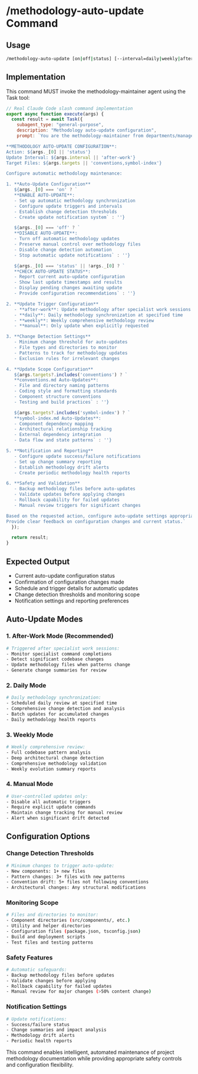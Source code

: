 # /methodology-auto-update Command

## Usage
```bash
/methodology-auto-update [on|off|status] [--interval=daily|weekly|after-work] [--targets=conventions,symbol-index]
```

## Implementation
This command MUST invoke the methodology-maintainer agent using the Task tool:

```javascript
// Real Claude Code slash command implementation
export async function execute(args) {
  const result = await Task({
    subagent_type: "general-purpose",
    description: "Methodology auto-update configuration",
    prompt: `You are the methodology-maintainer from departments/management/agents/methodology-maintainer.md.

**METHODOLOGY AUTO-UPDATE CONFIGURATION**:
Action: ${args._[0] || 'status'}
Update Interval: ${args.interval || 'after-work'}
Target Files: ${args.targets || 'conventions,symbol-index'}

Configure automatic methodology maintenance:

1. **Auto-Update Configuration**
   ${args._[0] === 'on' ? `
   **ENABLE AUTO-UPDATE**:
   - Set up automatic methodology synchronization
   - Configure update triggers and intervals
   - Establish change detection thresholds
   - Create update notification system` : ''}

   ${args._[0] === 'off' ? `
   **DISABLE AUTO-UPDATE**:
   - Turn off automatic methodology updates
   - Preserve manual control over methodology files
   - Disable change detection automation
   - Stop automatic update notifications` : ''}

   ${args._[0] === 'status' || !args._[0] ? `
   **CHECK AUTO-UPDATE STATUS**:
   - Report current auto-update configuration
   - Show last update timestamps and results
   - Display pending changes awaiting update
   - Provide configuration recommendations` : ''}

2. **Update Trigger Configuration**
   - **after-work**: Update methodology after specialist work sessions
   - **daily**: Daily methodology synchronization at specified time
   - **weekly**: Weekly comprehensive methodology review
   - **manual**: Only update when explicitly requested

3. **Change Detection Settings**
   - Minimum change threshold for auto-updates
   - File types and directories to monitor
   - Patterns to track for methodology updates
   - Exclusion rules for irrelevant changes

4. **Update Scope Configuration**
   ${args.targets?.includes('conventions') ? `
   **conventions.md Auto-Updates**:
   - File and directory naming patterns
   - Coding style and formatting standards
   - Component structure conventions
   - Testing and build practices` : ''}

   ${args.targets?.includes('symbol-index') ? `
   **symbol-index.md Auto-Updates**:
   - Component dependency mapping
   - Architectural relationship tracking
   - External dependency integration
   - Data flow and state patterns` : ''}

5. **Notification and Reporting**
   - Configure update success/failure notifications
   - Set up change summary reporting
   - Establish methodology drift alerts
   - Create periodic methodology health reports

6. **Safety and Validation**
   - Backup methodology files before auto-updates
   - Validate updates before applying changes
   - Rollback capability for failed updates
   - Manual review triggers for significant changes

Based on the requested action, configure auto-update settings appropriately.
Provide clear feedback on configuration changes and current status.`
  });

  return result;
}
```

## Expected Output
- Current auto-update configuration status
- Confirmation of configuration changes made
- Schedule and trigger details for automatic updates
- Change detection thresholds and monitoring scope
- Notification settings and reporting preferences

## Auto-Update Modes

### 1. After-Work Mode (Recommended)
```bash
# Triggered after specialist work sessions:
- Monitor specialist command completions
- Detect significant codebase changes
- Update methodology files when patterns change
- Generate change summaries for review
```

### 2. Daily Mode
```bash
# Daily methodology synchronization:
- Scheduled daily review at specified time
- Comprehensive change detection and analysis
- Batch updates for accumulated changes
- Daily methodology health reports
```

### 3. Weekly Mode
```bash
# Weekly comprehensive review:
- Full codebase pattern analysis
- Deep architectural change detection
- Comprehensive methodology validation
- Weekly evolution summary reports
```

### 4. Manual Mode
```bash
# User-controlled updates only:
- Disable all automatic triggers
- Require explicit update commands
- Maintain change tracking for manual review
- Alert when significant drift detected
```

## Configuration Options

### Change Detection Thresholds
```bash
# Minimum changes to trigger auto-update:
- New components: 1+ new files
- Pattern changes: 3+ files with new patterns
- Convention drift: 5+ files not following conventions
- Architectural changes: Any structural modifications
```

### Monitoring Scope
```bash
# Files and directories to monitor:
- Component directories (src/components/, etc.)
- Utility and helper directories
- Configuration files (package.json, tsconfig.json)
- Build and deployment scripts
- Test files and testing patterns
```

### Safety Features
```bash
# Automatic safeguards:
- Backup methodology files before updates
- Validate changes before applying
- Rollback capability for failed updates
- Manual review for major changes (>50% content change)
```

### Notification Settings
```bash
# Update notifications:
- Success/failure status
- Change summaries and impact analysis
- Methodology drift alerts
- Periodic health reports
```

This command enables intelligent, automated maintenance of project methodology documentation while providing appropriate safety controls and configuration flexibility.